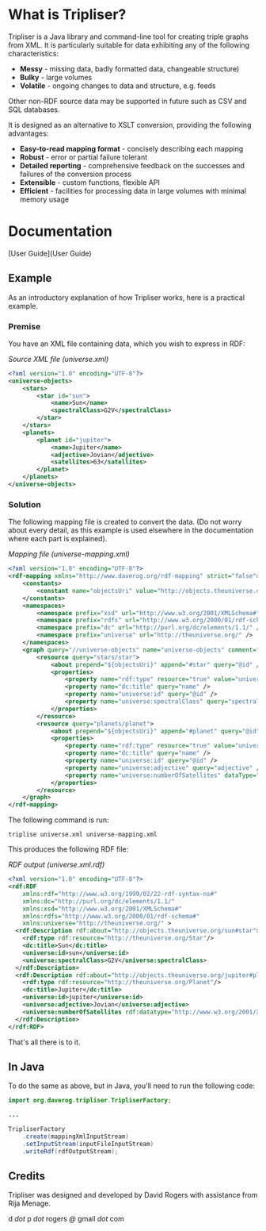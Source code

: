 # What is Tripliser?

Tripliser is a Java library and command-line tool for creating triple graphs from XML.
It is particularly suitable for data exhibiting any of the following characteristics:

* **Messy** - missing data, badly formatted data, changeable structure)
* **Bulky** - large volumes
* **Volatile** - ongoing changes to data and structure, e.g. feeds
			
Other non-RDF source data may be supported in future such as CSV and SQL databases.
	
It is designed as an alternative to XSLT conversion, providing the following advantages:

* **Easy-to-read mapping format** - concisely describing each mapping
* **Robust** - error or partial failure tolerant
* **Detailed reporting** - comprehensive feedback on the successes and failures of the conversion process
* **Extensible** - custom functions, flexible API</li>
* **Efficient** - facilities for processing data in large volumes with minimal memory usage

# Documentation

[User Guide](User Guide)

## Example

As an introductory explanation of how Tripliser works, here is a practical example.

### Premise

You have an XML file containing data, which you wish to express in RDF:

_Source XML file (universe.xml)_

```xml
<?xml version="1.0" encoding="UTF-8"?>
<universe-objects>
	<stars>
		<star id="sun">
			<name>Sun</name>
			<spectralClass>G2V</spectralClass>
		</star>
	</stars>
	<planets>
		<planet id="jupiter">
			<name>Jupiter</name>
			<adjective>Jovian</adjective>
			<satellites>63</satellites>
		</planet>
	</planets>
</universe-objects>
```

### Solution

The following mapping file is created to convert the data. (Do not worry about every detail, as this example is used elsewhere in the documentation where each part is explained).

_Mapping file (universe-mapping.xml)_

```xml
<?xml version="1.0" encoding="UTF-8"?>
<rdf-mapping xmlns="http://www.daverog.org/rdf-mapping" strict="false">
	<constants>
		<constant name="objectsUri" value="http://objects.theuniverse.org/" />
	</constants>
	<namespaces>
		<namespace prefix="xsd" url="http://www.w3.org/2001/XMLSchema#" />
		<namespace prefix="rdfs" url="http://www.w3.org/2000/01/rdf-schema#" />
		<namespace prefix="dc" url="http://purl.org/dc/elements/1.1/" />
		<namespace prefix="universe" url="http://theuniverse.org/" />
	</namespaces>
	<graph query="//universe-objects" name="universe-objects" comment="A graph for objects in the universe">
		<resource query="stars/star">
			<about prepend="${objectsUri}" append="#star" query="@id" />
			<properties>
				<property name="rdf:type" resource="true" value="universe:Star"/>
				<property name="dc:title" query="name" />
				<property name="universe:id" query="@id" />
				<property name="universe:spectralClass" query="spectralClass" />
			</properties>
		</resource>
		<resource query="planets/planet">
			<about prepend="${objectsUri}" append="#planet" query="@id" />
			<properties>
				<property name="rdf:type" resource="true" value="universe:Planet"/>
				<property name="dc:title" query="name" />
				<property name="universe:id" query="@id" />
				<property name="universe:adjective" query="adjective" />
				<property name="universe:numberOfSatellites" dataType="xsd:int" query="satellites" />
			</properties>
		</resource>
	</graph>
</rdf-mapping>
```

The following command is run:

```text
triplise universe.xml universe-mapping.xml
```
This produces the following RDF file:

_RDF output (universe.xml.rdf)_

```xml
<?xml version="1.0" encoding="UTF-8"?>
<rdf:RDF
    xmlns:rdf="http://www.w3.org/1999/02/22-rdf-syntax-ns#"
    xmlns:dc="http://purl.org/dc/elements/1.1/"
    xmlns:xsd="http://www.w3.org/2001/XMLSchema#"
    xmlns:rdfs="http://www.w3.org/2000/01/rdf-schema#"
    xmlns:universe="http://theuniverse.org/" >
  <rdf:Description rdf:about="http://objects.theuniverse.org/sun#star">
    <rdf:type rdf:resource="http://theuniverse.org/Star"/>
    <dc:title>Sun</dc:title>
    <universe:id>sun</universe:id>
    <universe:spectralClass>G2V</universe:spectralClass>
  </rdf:Description>
  <rdf:Description rdf:about="http://objects.theuniverse.org/jupiter#planet">
    <rdf:type rdf:resource="http://theuniverse.org/Planet"/>
    <dc:title>Jupiter</dc:title>
    <universe:id>jupiter</universe:id>
    <universe:adjective>Jovian</universe:adjective>
    <universe:numberOfSatellites rdf:datatype="http://www.w3.org/2001/XMLSchema#int">63</universe:numberOfSatellites>
  </rdf:Description>
</rdf:RDF>
```

That's all there is to it.

## In Java

To do the same as above, but in Java, you'll need to run the following code:

```java
import org.daverog.tripliser.TripliserFactory;

...

TripliserFactory
	.create(mappingXmlInputStream)
	.setInputStream(inputFileInputStream)
	.writeRdf(rdfOutputStream);
```

## Credits

Tripliser was designed and developed by David Rogers with assistance from Rija Menage.

d _dot_ p _dot_ rogers _@_ gmail _dot_ com